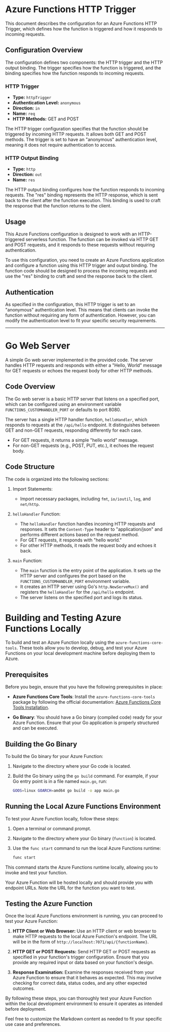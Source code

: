 # Azure Functions HTTP Trigger

This document describes the configuration for an Azure Functions HTTP Trigger, which defines how the function is triggered and how it responds to incoming requests.

## Configuration Overview

The configuration defines two components: the HTTP trigger and the HTTP output binding. The trigger specifies how the function is triggered, and the binding specifies how the function responds to incoming requests.

### HTTP Trigger

- **Type:** `httpTrigger`
- **Authentication Level:** `anonymous`
- **Direction:** `in`
- **Name:** `req`
- **HTTP Methods:** GET and POST

The HTTP trigger configuration specifies that the function should be triggered by incoming HTTP requests. It allows both GET and POST methods. The trigger is set to have an "anonymous" authentication level, meaning it does not require authentication to access.

### HTTP Output Binding

- **Type:** `http`
- **Direction:** `out`
- **Name:** `res`

The HTTP output binding configures how the function responds to incoming requests. The "res" binding represents the HTTP response, which is sent back to the client after the function execution. This binding is used to craft the response that the function returns to the client.

## Usage

This Azure Functions configuration is designed to work with an HTTP-triggered serverless function. The function can be invoked via HTTP GET and POST requests, and it responds to these requests without requiring authentication.

To use this configuration, you need to create an Azure Functions application and configure a function using this HTTP trigger and output binding. The function code should be designed to process the incoming requests and use the "res" binding to craft and send the response back to the client.

## Authentication

As specified in the configuration, this HTTP trigger is set to an "anonymous" authentication level. This means that clients can invoke the function without requiring any form of authentication. However, you can modify the authentication level to fit your specific security requirements.

---
# Go Web Server

A simple Go web server implemented in the provided code. The server handles HTTP requests and responds with either a "Hello, World" message for GET requests or echoes the request body for other HTTP methods.


## Code Overview

The Go web server is a basic HTTP server that listens on a specified port, which can be configured using an environment variable `FUNCTIONS_CUSTOMHANDLER_PORT` or defaults to port 8080.

The server has a single HTTP handler function, `helloHandler`, which responds to requests at the `/api/hello` endpoint. It distinguishes between GET and non-GET requests, responding differently for each case.

- For GET requests, it returns a simple "hello world" message.
- For non-GET requests (e.g., POST, PUT, etc.), it echoes the request body.

## Code Structure

The code is organized into the following sections:

1. Import Statements:
    - Import necessary packages, including `fmt`, `io/ioutil`, `log`, and `net/http`.

2. `helloHandler` Function:
    - The `helloHandler` function handles incoming HTTP requests and responses. It sets the `Content-Type` header to "application/json" and performs different actions based on the request method.
    - For GET requests, it responds with "hello world."
    - For other HTTP methods, it reads the request body and echoes it back.

3. `main` Function:
    - The `main` function is the entry point of the application. It sets up the HTTP server and configures the port based on the `FUNCTIONS_CUSTOMHANDLER_PORT` environment variable.
    - It creates an HTTP server using Go's `http.NewServeMux()` and registers the `helloHandler` for the `/api/hello` endpoint.
    - The server listens on the specified port and logs its status.

# Building and Testing Azure Functions Locally

To build and test an Azure Function locally using the `azure-functions-core-tools`. These tools allow you to develop, debug, and test your Azure Functions on your local development machine before deploying them to Azure.

## Prerequisites

Before you begin, ensure that you have the following prerequisites in place:

- **Azure Functions Core Tools**: Install the `azure-functions-core-tools` package by following the official documentation: [Azure Functions Core Tools Installation](https://learn.microsoft.com/en-us/azure/azure-functions/functions-run-local?tabs=linux%2Cisolated-process%2Cnode-v4%2Cpython-v2%2Chttp-trigger%2Ccontainer-apps&pivots=programming-language-csharp).

- **Go Binary**: You should have a Go binary (compiled code) ready for your Azure Function. Ensure that your Go application is properly structured and can be executed.

## Building the Go Binary

To build the Go binary for your Azure Function:

1. Navigate to the directory where your Go code is located.

2. Build the Go binary using the `go build` command. For example, if your Go entry point is in a file named `main.go`, run:

   ```bash
   GOOS=linux GOARCH=amd64 go build -o app main.go

## Running the Local Azure Functions Environment

To test your Azure Function locally, follow these steps:

1. Open a terminal or command prompt.

2. Navigate to the directory where your Go binary (`function`) is located.

3. Use the `func start` command to run the local Azure Functions runtime:

   ```bash
   func start
This command starts the Azure Functions runtime locally, allowing you to invoke and test your function.

Your Azure Function will be hosted locally and should provide you with endpoint URLs. Note the URL for the function you want to test.

## Testing the Azure Function

Once the local Azure Functions environment is running, you can proceed to test your Azure Function:

1. **HTTP Client or Web Browser:** Use an HTTP client or web browser to make HTTP requests to the local Azure Function's endpoint. The URL will be in the form of `http://localhost:7071/api/{functionName}`.

2. **HTTP GET or POST Requests:** Send HTTP GET or POST requests as specified in your function's trigger configuration. Ensure that you provide any required input or data based on your function's design.

3. **Response Examination:** Examine the responses received from your Azure Function to ensure that it behaves as expected. This may involve checking for correct data, status codes, and any other expected outcomes.

By following these steps, you can thoroughly test your Azure Function within the local development environment to ensure it operates as intended before deployment.

Feel free to customize the Markdown content as needed to fit your specific use case and preferences.

